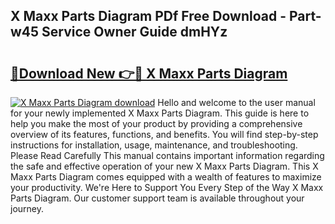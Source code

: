 ## X Maxx Parts Diagram PDf Free Download - Part-w45 Service Owner Guide dmHYz

# <h2><a href="http://dfighz7.blite.top/?on=X+Maxx+Parts+Diagram">🔗Download New 👉🔴 X Maxx Parts Diagram</a></h2>

[![X Maxx Parts Diagram download](https://i.imgur.com/lujVjoI.png)](http://dfighz7.blite.top/?on=X+Maxx+Parts+Diagram)
Hello and welcome to the user manual for your newly implemented X Maxx Parts Diagram. This guide is here to help you make the most of your product by providing a comprehensive overview of its features, functions, and benefits. You will find step-by-step instructions for installation, usage, maintenance, and troubleshooting. Please Read Carefully This manual contains important information regarding the safe and effective operation of your new X Maxx Parts Diagram. This X Maxx Parts Diagram comes equipped with a wealth of features to maximize your productivity. We're Here to Support You Every Step of the Way X Maxx Parts Diagram. Our customer support team is available throughout your journey.
